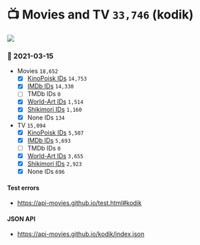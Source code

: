 # :tv: Movies and TV `33,746` (kodik)

<a href="https://API-Movies.github.io"><img src="https://API-Movies.github.io/banner.png?cache"></a>

### :date: 2021-03-15
- Movies `18,652`
  - [x] <a href="https://API-Movies.github.io/kodik/movie_kinopoisk_ids.json">KinoPoisk IDs</a> `14,753`
  - [x] <a href="https://API-Movies.github.io/kodik/movie_imdb_ids.json">IMDb IDs</a> `14,330`
  - [ ] TMDb IDs `0`
  - [x] <a href="https://API-Movies.github.io/kodik/movie_world_art_ids.json">World-Art IDs</a> `1,514`
  - [x] <a href="https://API-Movies.github.io/kodik/movie_shikimori_ids.json">Shikimori IDs</a> `1,160`
  - [x] None IDs `134`
- TV `15,094`
  - [x] <a href="https://API-Movies.github.io/kodik/tv_kinopoisk_ids.json">KinoPoisk IDs</a> `5,507`
  - [x] <a href="https://API-Movies.github.io/kodik/tv_imdb_ids.json">IMDb IDs</a> `5,693`
  - [ ] TMDb IDs `0`
  - [x] <a href="https://API-Movies.github.io/kodik/tv_world_art_ids.json">World-Art IDs</a> `3,655`
  - [x] <a href="https://API-Movies.github.io/kodik/tv_shikimori_ids.json">Shikimori IDs</a> `2,923`
  - [x] None IDs `696`
#### Test errors
- <a href='https://api-movies.github.io/test.html#kodik'>https://api-movies.github.io/test.html#kodik</a>
#### JSON API
- <a href='https://api-movies.github.io/kodik/index.json'>https://api-movies.github.io/kodik/index.json</a>
